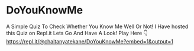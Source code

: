# DoYouKnowMe
A Simple Quiz To Check Whether You Know Me Well Or Not!
I Have hosted this Quiz on Repl.it 
Lets Go And Have A Look!
Play Here 👇
https://repl.it/@chaitanyatekane/DoYouKnowMe?embed=1&output=1
